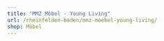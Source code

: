 ```yaml
---
title: "MMZ Möbel - Young Living"
url: /rheinfelden-baden/mmz-moebel-young-living/
shop: Möbel
---
```

